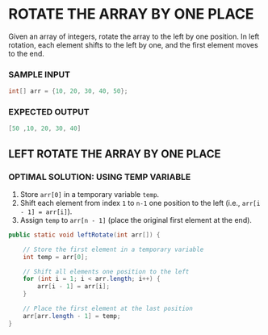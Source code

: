 # ROTATE THE ARRAY BY ONE PLACE

Given an array of integers, rotate the array to the left by one position. In left rotation, each element shifts to the left by one, and the first element moves to the end.

### SAMPLE INPUT

```java
int[] arr = {10, 20, 30, 40, 50};
```

### EXPECTED OUTPUT

```java
[50 ,10, 20, 30, 40]
```

## LEFT ROTATE THE ARRAY BY ONE PLACE

### OPTIMAL SOLUTION: USING TEMP VARIABLE

1. Store `arr[0]` in a temporary variable `temp`.
2. Shift each element from index `1` to `n-1` one position to the left (i.e., `arr[i - 1] = arr[i]`).
3. Assign `temp` to `arr[n - 1]` (place the original first element at the end).

```java
public static void leftRotate(int arr[]) {

    // Store the first element in a temporary variable
    int temp = arr[0];

    // Shift all elements one position to the left
    for (int i = 1; i < arr.length; i++) {
        arr[i - 1] = arr[i];
    }

    // Place the first element at the last position
    arr[arr.length - 1] = temp;
}
```

